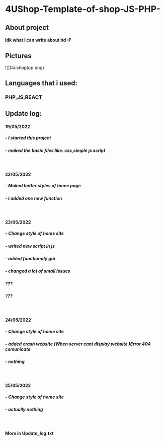 # 4UShop-Template-of-shop-JS-PHP-

<h2>About project</h2>
<h4>Idk what i can write about itd :P</h4>
<h2>Pictures</h2>
![](4ushoptop.png)


<h2>Languages that i used:<h3><b>PHP,JS,REACT</b></h3><h2/>


<b>Update log:</b>
<br/>
  <h4><b>19/05/2022</b></h4>
<h5><i>- I started this project</i></h5>
  <h5><i>- maked the basic files like: css,simple js script</i></h5>
  
  <br/>
  <h4><b>22/05/2022</b></h4>
<h5><i>- Maked better styles of home page</i></h5>
  <h5><i>- I added one new function</i></h5>
  <br/>
  <h4><b>23/05/2022</b></h4>
<h5><i>- Change style of home site</i></h5>
  <h5><i> - writed new script in js</i></h5>
  <h5><i>- added functionaly gui</i></h5>
  <h5><i>- changed a lot of small issues</i></h5>
  <h5><i>???</i></h5>
  <h5><i>???</i></h5>
  <br/>
   <h4><b>24/05/2022</b></h4>
<h5><i>- Change style of home site</i></h5>
  <h5><i>- added crash website (When server cant display website )Error 404 comunicate</i></h5>
  <h5><i>- nothing</i></h5>
  <br/>
   <h4><b>25/05/2022</b></h4>
<h5><i>- Change style of home site</i></h5>
  <h5><i>- actually nothing</i></h5>
  <br/>
  <h4><b>More in Update_log.txt</b></h4>

